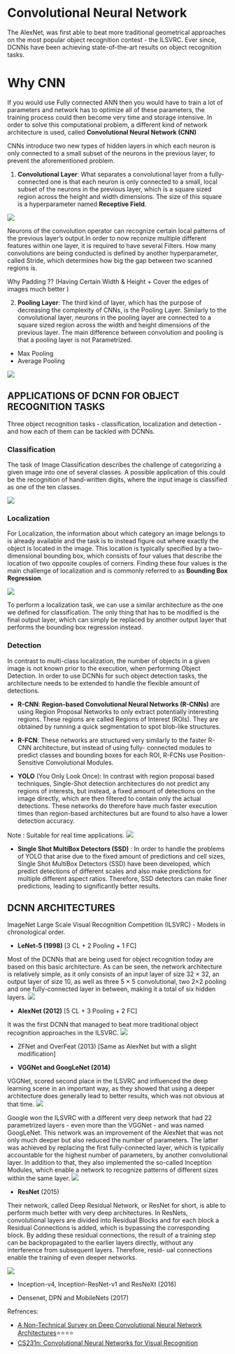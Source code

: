 # Convolutional Neural Network
The AlexNet, was first able to beat more traditional geometrical approaches on the most popular object recognition contest - the ILSVRC. Ever since, DCNNs have been achieving state-of-the-art results on object recognition tasks.

# Why CNN

If you would use Fully connected ANN then you would have to train a lot of parameters and network has to optimize all of these parameters,
the training process could then become very time and storage intensive. In order to solve this computational problem, a different
kind of network architecture is used, called **Convolutional Neural Network (CNN)**

CNNs introduce two new types of hidden layers in which each neuron is only connected to a small subset of the neurons in the previous layer, to prevent the
aforementioned problem.</br>

1. **Convolutional Layer**: What separates a convolutional layer from a fully-connected one is that each neuron is only connected to a small, local subset of the
neurons in the previous layer, which is a square sized region across the height and width dimensions. The size of this square
is a hyperparameter named **Receptive Field**.

![](https://github.com/theainerd/MLInterview/blob/master/Deep%20Learning/images/Screenshot%20from%202018-09-30%2008-21-45.png)

Neurons of the convolution operator can recognize certain local patterns of the previous layer’s output.In order to now reconize multiple different features within
one layer, it is required to have several Filters. How many convolutions are being conducted is defined by another hyperparameter, called Stride, which determines
how big the gap between two scanned regions is.

Why Padding ?? (Having Certain Width & Height + Cover the edges of images much better )

2. **Pooling Layer**: The third kind of layer, which has the purpose of decreasing the complexity of CNNs, is the Pooling
Layer. Similarly to the convolutional layer, neurons in the pooling layer are connected to a square sized region across
the width and height dimensions of the previous layer. The main difference between convolution and pooling is that a
pooling layer is not Parametrized.

* Max Pooling
* Average Pooling

![](https://github.com/theainerd/MLInterview/blob/master/Deep%20Learning/images/Screenshot%20from%202018-09-30%2008-22-13.png)

## APPLICATIONS OF DCNN FOR OBJECT RECOGNITION TASKS

Three object recognition tasks - classification, localization and detection - and how each of them can be tackled with DCNNs.

### Classification

The task of Image Classification describes the challenge of categorizing a given image into one of several classes. A
possible application of this could be the recognition of hand-written digits, where the input image is classified as one of the
ten classes.

![](https://github.com/theainerd/MLInterview/blob/master/Deep%20Learning/images/Screenshot%20from%202018-09-30%2008-43-37.png)

### Localization

For Localization, the information about which category an image belongs to is already available and the task is to instead
figure out where exactly the object is located in the image. This location is typically specified by a two-dimensional bounding
box, which consists of four values that describe the location of two opposite couples of corners. Finding these four values is
the main challenge of localization and is commonly referred to as **Bounding Box Regression**.

![](https://github.com/theainerd/MLInterview/blob/master/Deep%20Learning/images/Screenshot%20from%202018-09-30%2008-49-08.png)

To perform a localization task, we can use a similar architecture as the one we defined for classification. The only
thing that has to be modified is the final output layer, which can simply be replaced by another output layer that performs
the bounding box regression instead.

### Detection

In contrast to multi-class localization, the number of objects in a given image is not known prior to the execution, when performing Object Detection. In order to use DCNNs for such
object detection tasks, the architecture needs to be extended to handle the flexible amount of detections.

  * **R-CNN**: **Region-based Convolutional Neural Networks (R-CNNs)** are using Region Proposal Networks to only extract potentially interesting regions. These regions are called
Regions of Interest (ROIs). They are obtained by running a quick segmentation to spot blob-like structures.


  * **R-FCN**: These networks are structured very similarly to the faster R-CNN architecture, but instead of using fully-
connected modules to predict classes and bounding boxes for each ROI, R-FCNs use Position-Sensitive Convolutional Modules.

  * **YOLO** (You Only Look Once): In contrast with region proposal based techniques, Single-Shot detection architectures do not predict any
regions of interests, but instead, a fixed amount of detections on the image directly, which are then filtered to contain only
the actual detections. These networks do therefore have much faster execution times than region-based architectures but are
found to also have a lower detection accuracy.

  Note : Suitable for real time applications.
  ![](https://github.com/theainerd/MLInterview/blob/master/Deep%20Learning/images/Screenshot%20from%202018-09-30%2009-28-06.png)

  * **Single Shot MultiBox Detectors (SSD)** : In order to handle the problems of YOLO that arise due to the fixed amount of predictions and cell sizes,
Single Shot MultiBox Detectors (SSD) have been developed, which predict detections of different scales and also make
predictions for multiple different aspect ratios. Therefore, SSD detectors can make finer predictions, leading to significantly
better results.


## DCNN ARCHITECTURES

ImageNet Large Scale Visual Recognition Competition (ILSVRC) - Models in chronological order.

* **LeNet-5 (1998)** [3 CL + 2 Pooling + 1 FC]

Most of the DCNNs that are being used for object recognition today are based on this basic architecture. As can be seen, the network architecture is relatively simple,
as it only consists of an input layer of size 32 × 32, an output layer of size 10, as well as three 5 × 5 convolutional, two
2×2 pooling and one fully-connected layer in between, making it a total of six hidden layers.
![](https://github.com/theainerd/MLInterview/blob/master/Deep%20Learning/images/Screenshot%20from%202018-09-30%2009-32-15.png)

* **AlexNet (2012)** [5 CL + 3 Pooling + 2 FC]

It was the first DCNN that managed to beat more traditional object recognition approaches in the ILSVRC.
![](https://github.com/theainerd/MLInterview/blob/master/Deep%20Learning/images/Screenshot%20from%202018-09-30%2009-32-15.png)

* ZFNet and OverFeat (2013) [Same as AlexNet but with a slight modification]

* **VGGNet and GoogLeNet (2014)**

VGGNet, scored second place in the ILSVRC and influenced the deep learning scene in an important way, as they showed that using a deeper architecture
does generally lead to better results, which was not obvious at that time.
![](https://github.com/theainerd/MLInterview/blob/master/Deep%20Learning/images/Screenshot%20from%202018-09-30%2009-45-48.png)

Google won the ILSVRC with a different very deep network that had 22 parametrized layers - even more than the VGGNet - and was named GoogLeNet. This network was an improvement of the AlexNet that was not only much deeper but also
reduced the number of parameters. The latter was achieved by replacing the first fully-connected layer, which is typically
accountable for the highest number of parameters, by another convolutional layer. In addition to that, they also implemented
the so-called Inception Modules, which enable a network to recognize patterns of different sizes within the same layer.
![](https://github.com/theainerd/MLInterview/blob/master/Deep%20Learning/images/Screenshot%20from%202018-09-30%2010-00-46.png)

* **ResNet** (2015)

Their network, called Deep Residual Network, or ResNet for short, is able to perform much better with very deep architectures. In
ResNets, convolutional layers are divided into Residual Blocks and for each block a Residual Connections is added, which is
bypassing the corresponding block. By adding these residual connections, the result of a training
step can be backpropagated to the earlier layers directly, without any interference from subsequent layers. Therefore, resid-
ual connections enable the training of even deeper networks.

![](https://github.com/theainerd/MLInterview/blob/master/Deep%20Learning/images/Screenshot%20from%202018-09-30%2010-08-03.png)


* Inception-v4, Inception-ResNet-v1 and ResNeXt (2016)

* Densenet, DPN and MobileNets (2017)



Refrences:

* [A Non-Technical Survey on Deep Convolutional Neural Network Architectures](https://arxiv.org/pdf/1803.02129.pdf):star::star::star::star:
* [CS231n: Convolutional Neural Networks for Visual Recognition](http://cs231n.stanford.edu/)
